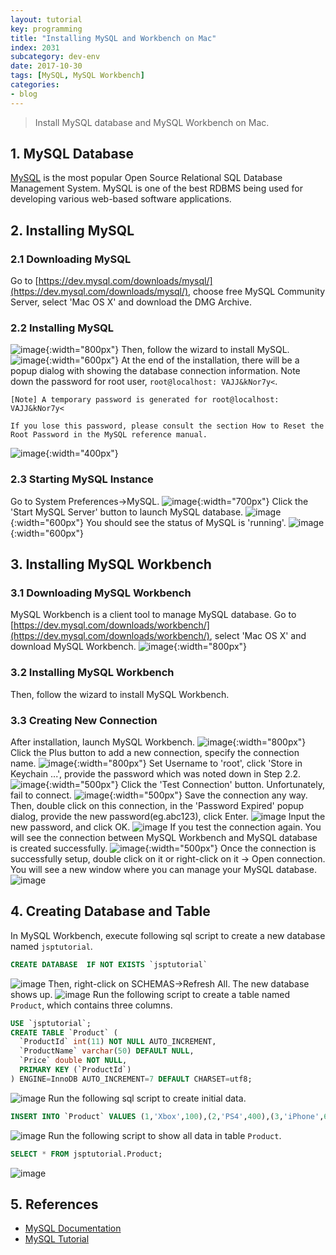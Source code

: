 ```yaml
---
layout: tutorial
key: programming
title: "Installing MySQL and Workbench on Mac"
index: 2031
subcategory: dev-env
date: 2017-10-30
tags: [MySQL, MySQL Workbench]
categories:
- blog
---
```


> Install MySQL database and MySQL Workbench on Mac.

## 1. MySQL Database
[MySQL](https://www.mysql.com/) is the most popular Open Source Relational SQL Database Management System. MySQL is one of the best RDBMS being used for developing various web-based software applications.
## 2. Installing MySQL
### 2.1 Downloading MySQL
Go to [https://dev.mysql.com/downloads/mysql/](https://dev.mysql.com/downloads/mysql/), choose free MySQL Community Server,  select 'Mac OS X' and download the DMG Archive.
### 2.2 Installing MySQL
![image](/assets/images/devops/2131/downloadmysql.png){:width="800px"}
Then, follow the wizard to install MySQL.
![image](/assets/images/devops/2131/installmysql.png){:width="600px"}
At the end of the installation, there will be a popup dialog with showing the database connection information. Note down the password for root user, `root@localhost: VAJJ&kNor7y<`.
```
[Note] A temporary password is generated for root@localhost: VAJJ&kNor7y<

If you lose this password, please consult the section How to Reset the Root Password in the MySQL reference manual.
```
![image](/assets/images/devops/2131/initialpassword.png){:width="400px"}  
### 2.3 Starting MySQL Instance
Go to System Preferences->MySQL.
![image](/assets/images/devops/2131/mysqlservice.png){:width="700px"}
Click the 'Start MySQL Server' button to launch MySQL database.
![image](/assets/images/devops/2131/mysqlstart.png){:width="600px"}
You should see the status of MySQL is 'running'.
![image](/assets/images/devops/2131/mysqlrunning.png){:width="600px"}

## 3. Installing MySQL Workbench
### 3.1 Downloading MySQL Workbench
MySQL Workbench is a client tool to manage MySQL database. Go to [https://dev.mysql.com/downloads/workbench/](https://dev.mysql.com/downloads/workbench/), select 'Mac OS X' and download MySQL Workbench.
![image](/assets/images/devops/2131/downloadworkbench.png){:width="800px"}
### 3.2 Installing MySQL Workbench
Then, follow the wizard to install MySQL Workbench.  
### 3.3 Creating New Connection
After installation, launch MySQL Workbench.
![image](/assets/images/devops/2131/mysqlworkbench.png){:width="800px"}
Click the Plus button to add a new connection, specify the connection name.
![image](/assets/images/devops/2131/addnewconnection.png){:width="800px"}
Set Username to 'root', click 'Store in Keychain ...', provide the password which was noted down in Step 2.2.
![image](/assets/images/devops/2131/password.png){:width="500px"}
Click the 'Test Connection' button. Unfortunately, fail to connect.
![image](/assets/images/devops/2131/failconnect.png){:width="500px"}
Save the connection any way. Then, double click on this connection, in the 'Password Expired' popup dialog, provide the new password(eg.abc123), click Enter.
![image](/assets/images/devops/2131/resetpassword.png)
Input the new password, and click OK.
![image](/assets/images/devops/2131/newpassword.png)
If you test the connection again. You will see the connection between MySQL Workbench and MySQL database is created successfully.
![image](/assets/images/devops/2131/testconnection.png){:width="500px"}
Once the connection is successfully setup, double click on it or right-click on it -> Open connection. You will see a new window where you can manage your MySQL database.
![image](/assets/images/devops/2131/workbenchconnected.png)

## 4. Creating Database and Table
In MySQL Workbench, execute following sql script to create a new database named `jsptutorial`.
```sql
CREATE DATABASE  IF NOT EXISTS `jsptutorial`
```
![image](/assets/images/devops/2131/createdb.png)
Then, right-click on SCHEMAS->Refresh All. The new database shows up.
![image](/assets/images/devops/2131/refreshdb.png)
Run the following script to create a table named `Product`, which contains three columns.
```sql
USE `jsptutorial`;
CREATE TABLE `Product` (
  `ProductId` int(11) NOT NULL AUTO_INCREMENT,
  `ProductName` varchar(50) DEFAULT NULL,
  `Price` double NOT NULL,
  PRIMARY KEY (`ProductId`)
) ENGINE=InnoDB AUTO_INCREMENT=7 DEFAULT CHARSET=utf8;
```
![image](/assets/images/devops/2131/createtable.png)
Run the following sql script to create initial data.
```sql
INSERT INTO `Product` VALUES (1,'Xbox',100),(2,'PS4',400),(3,'iPhone',699);
```
![image](/assets/images/devops/2131/createdata.png)
Run the following script to show all data in table `Product`.
```sql
SELECT * FROM jsptutorial.Product;
```
![image](/assets/images/devops/2131/showdata.png)

## 5. References
* [MySQL Documentation](https://dev.mysql.com/doc/refman/8.0/en/)
* [MySQL Tutorial](https://www.tutorialspoint.com/mysql/)
